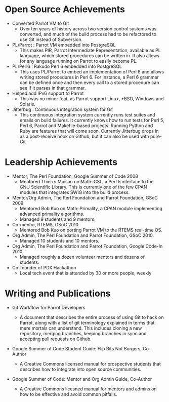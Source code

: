 # Open Source Achievements

* Converted Parrot VM to Git
    * Over ten years of history across two version control systems was converted,
    and much of the build process had to be refactored to use Git instead of Subversion.
* PL/Parrot : Parrot VM embedded into PostgreSQL
    * This makes PIR, Parrot Intermediate Representation, available as PL language, which 
    stored procedures can be written in. It also allows for any language running on Parrot
    to easily become PL.
* PL/Perl6  : Rakudo Perl 6 embedded into PostgreSQL
    * This uses PL/Parrot to embed an implementation of Perl 6 and allows writing stored
    procedures in Perl 6. For instance, a Perl 6 grammar can be defined once and then
    every call to a stored procedure can see if it parses in that grammar.
* Helped add IPv6 support to Parrot
    * This was no minor feat, as Parrot support Linux, *BSD, Windows and Solaris.
* Jitterbug : Continuous integration system for Git
    * This continuous integration system currently runs test suites and emails
    on build failures. It currently knows how to run tests for Perl 5, Perl 6, Parrot
    and Makefile-based projects. Running Python and Ruby are features that will
    come soon. Currently Jitterbug drops in as a post-receive hook on Github, but it
    can also be used with pure-Git.

# Leadership Achievements

* Mentor, The Perl Foundation, Google Summer of Code 2008
    * Mentored Thierry Moisan on Math::GSL, a Perl 5 interface to the GNU Scientific Library. This
    is currently one of the few CPAN modules that integrates SWIG into the build process.
* Mentor/Org Admin, The Perl Foundation and Parrot Foundation, GSoC 2009
    * Mentored Bob Kuo on Math::Primality, a CPAN module implementing advanced primality algorithms.
    * Managed 9 students and 9 mentors.
* Co-mentor, RTEMS, GSoC 2010
    * Mentored Bob Kuo on porting Parrot VM to the RTEMS real-time OS.
* Org Admin, The Perl Foundation and Parrot Foundation, GSoC 2010.
    * Managed 10 students and 10 mentors.
* Org Admin, The Perl Foundation and Parrot Foundation, Google Code-In 2010
    * Managed roughly a dozen volunteer mentors and dozens of students.
* Co-founder of PDX Hackathon
    * Local tech event that is attended by 30 or more people, weekly

# Writing and Publications

* Git Workflow for Parrot Developers
    * A document that describes the entire process of using Git to hack on Parrot, along with a list of git terminology explained in terms that mere mortals can understand. This includes cloning a new repository, merging branches, keeping branches in sync and accepting pull requests on Github.

* Google Summer of Code Student Guide: Flip Bits Not Burgers, Co-Author
    * A Creative Commons licensed manual for prospective students that describes how to integrate into open source communities.

* Google Summer of Code: Mentor and Org Admin Guide, Co-Author
    * A Creative Commons licesned manual for mentors and admins on how to be effective and avoid common pitfalls.


